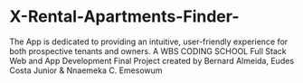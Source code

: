 # X-Rental-Apartments-Finder-
The App is dedicated to providing an intuitive, user-friendly experience for both prospective tenants and owners. A WBS CODING SCHOOL Full Stack Web and App Development Final Project created by Bernard Almeida, Eudes Costa Junior &amp; Nnaemeka C. Emesowum
